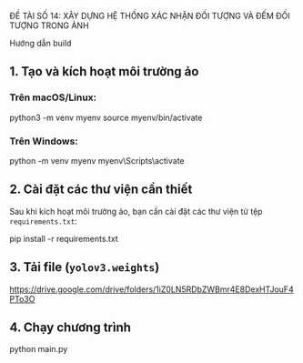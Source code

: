 ĐỀ TÀI SỐ 14: XÂY DỰNG HỆ THỐNG XÁC NHẬN ĐỐI TƯỢNG VÀ ĐẾM ĐỐI TƯỢNG TRONG ẢNH

Hướng dẫn build

## 1. Tạo và kích hoạt môi trường ảo

### Trên macOS/Linux:

python3 -m venv myenv
source myenv/bin/activate

### Trên Windows:

python -m venv myenv
myenv\Scripts\activate

## 2. Cài đặt các thư viện cần thiết

Sau khi kích hoạt môi trường ảo, bạn cần cài đặt các thư viện từ tệp `requirements.txt`:

pip install -r requirements.txt

## 3. Tải file (`yolov3.weights`)

https://drive.google.com/drive/folders/1iZ0LN5RDbZWBmr4E8DexHTJouF4PTo3O

## 4. Chạy chương trình

python main.py
